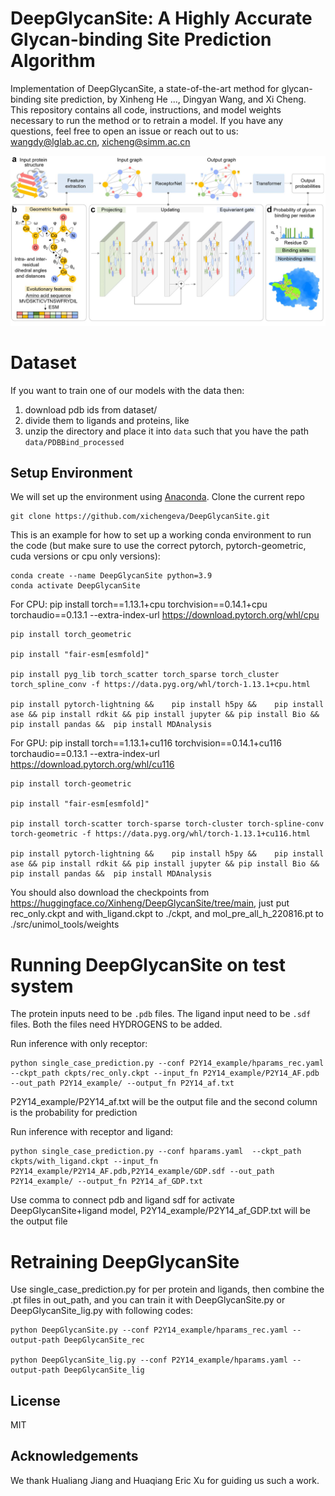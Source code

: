 # DeepGlycanSite: A Highly Accurate Glycan-binding Site Prediction Algorithm

Implementation of DeepGlycanSite, a state-of-the-art method for glycan-binding site prediction, by Xinheng He ..., Dingyan Wang, and Xi Cheng.
This repository contains all code, instructions, and model weights necessary to run the method or to retrain a model. 
If you have any questions, feel free to open an issue or reach out to us: [wangdy@lglab.ac.cn](wangdy@lglab.ac.cn), [xicheng@simm.ac.cn](xicheng@simm.ac.cn)

![Alt Text](visualizations/overview.png)


# Dataset

If you want to train one of our models with the data then: 
1. download pdb ids from dataset/
2. divide them to ligands and proteins, like 
2. unzip the directory and place it into `data` such that you have the path `data/PDBBind_processed`


## Setup Environment

We will set up the environment using [Anaconda](https://docs.anaconda.com/anaconda/install/index.html). Clone the current repo

    git clone https://github.com/xichengeva/DeepGlycanSite.git

This is an example for how to set up a working conda environment to run the code (but make sure to use the correct pytorch, pytorch-geometric, cuda versions or cpu only versions):

    conda create --name DeepGlycanSite python=3.9
    conda activate DeepGlycanSite

For CPU:
    pip install torch==1.13.1+cpu torchvision==0.14.1+cpu torchaudio==0.13.1 --extra-index-url https://download.pytorch.org/whl/cpu
    
    pip install torch_geometric
    
    pip install "fair-esm[esmfold]"
    
    pip install pyg_lib torch_scatter torch_sparse torch_cluster torch_spline_conv -f https://data.pyg.org/whl/torch-1.13.1+cpu.html
    
    pip install pytorch-lightning &&    pip install h5py &&    pip install  ase && pip install rdkit && pip install jupyter && pip install Bio && pip install pandas &&  pip install MDAnalysis

For GPU:
    pip install torch==1.13.1+cu116 torchvision==0.14.1+cu116 torchaudio==0.13.1 --extra-index-url https://download.pytorch.org/whl/cu116
    
    pip install torch-geometric
    
    pip install "fair-esm[esmfold]"
    
    pip install torch-scatter torch-sparse torch-cluster torch-spline-conv torch-geometric -f https://data.pyg.org/whl/torch-1.13.1+cu116.html
    
    pip install pytorch-lightning &&    pip install h5py &&    pip install  ase && pip install rdkit && pip install jupyter && pip install Bio && pip install pandas &&  pip install MDAnalysis

You should also download the checkpoints from https://huggingface.co/Xinheng/DeepGlycanSite/tree/main, just put rec_only.ckpt and with_ligand.ckpt to ./ckpt, and mol_pre_all_h_220816.pt to ./src/unimol_tools/weights

# Running DeepGlycanSite on test system 

The protein inputs need to be `.pdb` files. The ligand input need to be `.sdf` files. Both the files need HYDROGENS to be added.

Run inference with only receptor:

    python single_case_prediction.py --conf P2Y14_example/hparams_rec.yaml  --ckpt_path ckpts/rec_only.ckpt --input_fn P2Y14_example/P2Y14_AF.pdb  --out_path P2Y14_example/ --output_fn P2Y14_af.txt

P2Y14_example/P2Y14_af.txt will be the output file and the second column is the probability for prediction

Run inference with receptor and ligand:

    python single_case_prediction.py --conf hparams.yaml  --ckpt_path ckpts/with_ligand.ckpt --input_fn P2Y14_example/P2Y14_AF.pdb,P2Y14_example/GDP.sdf --out_path P2Y14_example/ --output_fn P2Y14_af_GDP.txt

Use comma to connect pdb and ligand sdf for activate DeepGlycanSite+ligand model, P2Y14_example/P2Y14_af_GDP.txt will be the output file

# Retraining DeepGlycanSite
Use single_case_prediction.py for per protein and ligands, then combine the .pt files in out_path, and you can train it with DeepGlycanSite.py or DeepGlycanSite_lig.py with following codes:

    python DeepGlycanSite.py --conf P2Y14_example/hparams_rec.yaml --output-path DeepGlycanSite_rec
    
    python DeepGlycanSite_lig.py --conf P2Y14_example/hparams.yaml --output-path DeepGlycanSite_lig

## License
MIT

## Acknowledgements

We thank Hualiang Jiang and Huaqiang Eric Xu for guiding us such a work.

